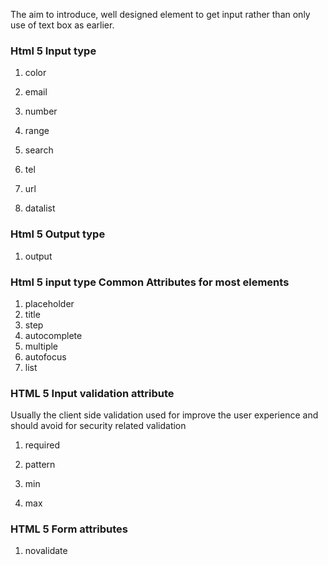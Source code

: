 The aim to introduce, well designed element to get input rather than only use of text box as earlier.

### Html 5 Input type

1. color

2. email

3. number

4. range

5. search

6. tel

7. url

8. datalist


### Html 5 Output type

1. output

### Html 5 input type Common Attributes for most elements

1. placeholder
2. title
3. step
4. autocomplete
5. multiple
6. autofocus
7. list

### HTML 5 Input validation attribute

Usually the client side validation used for improve the user experience and should avoid for security related validation

1. required

2. pattern

3. min

4. max


### HTML 5 Form attributes

1. novalidate


